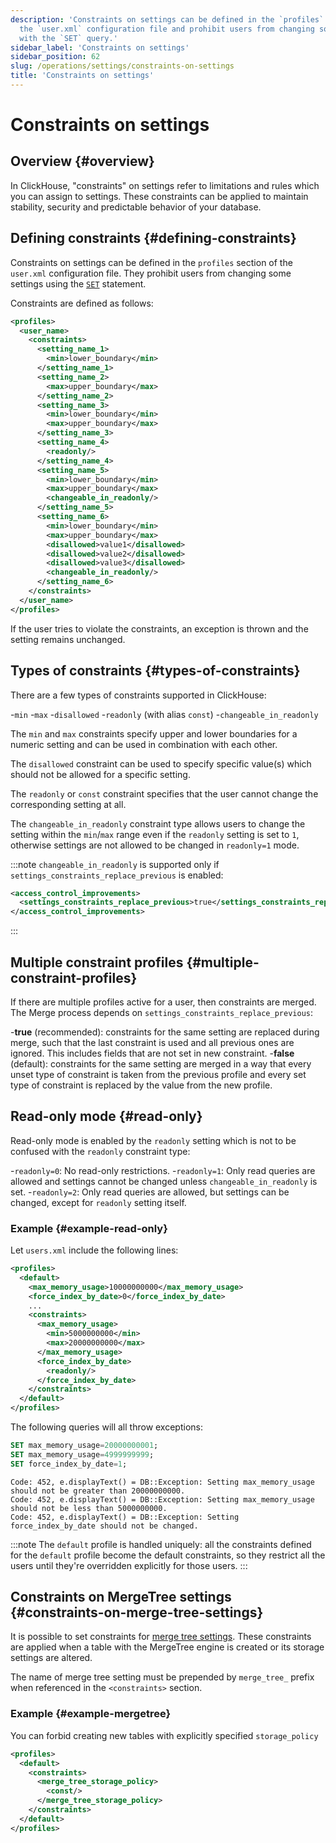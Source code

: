 ```yaml
---
description: 'Constraints on settings can be defined in the `profiles` section of
  the `user.xml` configuration file and prohibit users from changing some of the settings
  with the `SET` query.'
sidebar_label: 'Constraints on settings'
sidebar_position: 62
slug: /operations/settings/constraints-on-settings
title: 'Constraints on settings'
---
```


# Constraints on settings

## Overview {#overview}

In ClickHouse, "constraints" on settings refer to limitations and rules which
you can assign to settings. These constraints can be applied to maintain
stability, security and predictable behavior of your database.

## Defining constraints {#defining-constraints}

Constraints on settings can be defined in the `profiles` section of the `user.xml`
configuration file. They prohibit users from changing some settings using the
[`SET`](/sql-reference/statements/set) statement.

Constraints are defined as follows:

```xml
<profiles>
  <user_name>
    <constraints>
      <setting_name_1>
        <min>lower_boundary</min>
      </setting_name_1>
      <setting_name_2>
        <max>upper_boundary</max>
      </setting_name_2>
      <setting_name_3>
        <min>lower_boundary</min>
        <max>upper_boundary</max>
      </setting_name_3>
      <setting_name_4>
        <readonly/>
      </setting_name_4>
      <setting_name_5>
        <min>lower_boundary</min>
        <max>upper_boundary</max>
        <changeable_in_readonly/>
      </setting_name_5>
      <setting_name_6>
        <min>lower_boundary</min>
        <max>upper_boundary</max>
        <disallowed>value1</disallowed>
        <disallowed>value2</disallowed>
        <disallowed>value3</disallowed>
        <changeable_in_readonly/>
      </setting_name_6>
    </constraints>
  </user_name>
</profiles>
```

If the user tries to violate the constraints, an exception is thrown and the
setting remains unchanged.

## Types of constraints {#types-of-constraints}

There are a few types of constraints supported in ClickHouse:

-`min`
-`max`
-`disallowed`
-`readonly` (with alias `const`)
-`changeable_in_readonly`

The `min` and `max` constraints specify upper and lower boundaries for a numeric
setting and can be used in combination with each other.

The `disallowed` constraint can be used to specify specific value(s) which should not
be allowed for a specific setting.

The `readonly` or `const` constraint specifies that the user cannot change the
corresponding setting at all.

The `changeable_in_readonly` constraint type allows users to change the setting
within the `min`/`max` range even if the `readonly` setting is set to `1`,
otherwise settings are not allowed to be changed in `readonly=1` mode.

:::note
`changeable_in_readonly` is supported only if `settings_constraints_replace_previous`
is enabled:

```xml
<access_control_improvements>
  <settings_constraints_replace_previous>true</settings_constraints_replace_previous>
</access_control_improvements>
```

:::

## Multiple constraint profiles {#multiple-constraint-profiles}

If there are multiple profiles active for a user, then constraints are merged.
The Merge process depends on `settings_constraints_replace_previous`:

-**true** (recommended): constraints for the same setting are replaced during
  merge, such that the last constraint is used and all previous ones are ignored.
  This includes fields that are not set in new constraint.
-**false** (default): constraints for the same setting are merged in a way that
  every unset type of constraint is taken from the previous profile and every
  set type of constraint is replaced by the value from the new profile.

## Read-only mode {#read-only}

Read-only mode is enabled by the `readonly` setting which is not to be confused
with the `readonly` constraint type:

-`readonly=0`: No read-only restrictions.
-`readonly=1`: Only read queries are allowed and settings cannot be changed
   unless `changeable_in_readonly` is set.
-`readonly=2`: Only read queries are allowed, but settings can be changed,
  except for `readonly` setting itself.

### Example {#example-read-only}

Let `users.xml` include the following lines:

```xml
<profiles>
  <default>
    <max_memory_usage>10000000000</max_memory_usage>
    <force_index_by_date>0</force_index_by_date>
    ...
    <constraints>
      <max_memory_usage>
        <min>5000000000</min>
        <max>20000000000</max>
      </max_memory_usage>
      <force_index_by_date>
        <readonly/>
      </force_index_by_date>
    </constraints>
  </default>
</profiles>
```

The following queries will all throw exceptions:

```sql
SET max_memory_usage=20000000001;
SET max_memory_usage=4999999999;
SET force_index_by_date=1;
```

```text
Code: 452, e.displayText() = DB::Exception: Setting max_memory_usage should not be greater than 20000000000.
Code: 452, e.displayText() = DB::Exception: Setting max_memory_usage should not be less than 5000000000.
Code: 452, e.displayText() = DB::Exception: Setting force_index_by_date should not be changed.
```

:::note
The `default` profile is handled uniquely: all the constraints defined for the
`default` profile become the default constraints, so they restrict all the users
until they're overridden explicitly for those users.
:::

## Constraints on MergeTree settings {#constraints-on-merge-tree-settings}

It is possible to set constraints for [merge tree settings](merge-tree-settings.md).
These constraints are applied when a table with the MergeTree engine is created
or its storage settings are altered.

The name of merge tree setting must be prepended by `merge_tree_` prefix when
referenced in the `<constraints>` section.

### Example {#example-mergetree}

You can forbid creating new tables with explicitly specified `storage_policy`

```xml
<profiles>
  <default>
    <constraints>
      <merge_tree_storage_policy>
        <const/>
      </merge_tree_storage_policy>
    </constraints>
  </default>
</profiles>
```
